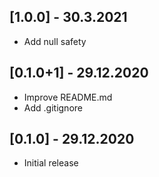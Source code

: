 ## [1.0.0] - 30.3.2021

* Add null safety

## [0.1.0+1] - 29.12.2020

* Improve README.md
* Add .gitignore

## [0.1.0] - 29.12.2020

* Initial release
